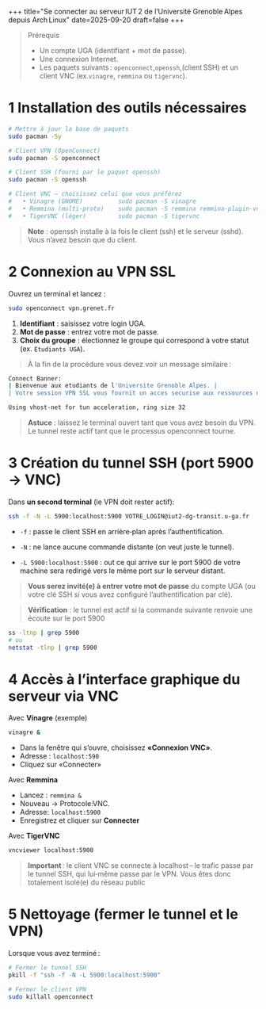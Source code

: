 +++
title="Se connecter au serveur IUT 2 de l’Université Grenoble Alpes depuis Arch Linux"
date=2025-09-20
draft=false
+++

>Prérequis
>- Un compte UGA (identifiant + mot de passe).
>- Une connexion Internet.
>- Les paquets suivants :  `openconnect`,`openssh`,(client SSH) et un client VNC (ex.`vinagre`, `remmina` ou `tigervnc`).

# 1 Installation des outils nécessaires

```sh
# Mettre à jour la base de paquets
sudo pacman -Sy

# Client VPN (OpenConnect)
sudo pacman -S openconnect

# Client SSH (fourni par le paquet openssh)
sudo pacman -S openssh

# Client VNC – choisissez celui que vous préférez
#   • Vinagre (GNOME)          sudo pacman -S vinagre
#   • Remmina (multi‑proto)    sudo pacman -S remmina remmina-plugin-vnc
#   • TigerVNC (léger)         sudo pacman -S tigervnc
```

> **Note** : openssh installe à la fois le client (ssh) et le serveur (sshd). Vous n’avez besoin que du client.

# 2 Connexion au VPN SSL

Ouvrez un terminal et lancez :

```sh
sudo openconnect vpn.grenet.fr
```

1. **Identifiant** : saisissez votre login UGA.
2. **Mot de passe** : entrez votre mot de passe.
3. **Choix du groupe** : électionnez le groupe qui correspond à votre statut (ex. `Etudiants UGA`).

> À la fin de la procédure vous devez voir un message similaire :

```sh
Connect Banner:
| Bienvenue aux etudiants de l'Universite Grenoble Alpes. |
| Votre session VPN SSL vous fournit un acces securise aux ressources numeriques de l'etablissement. |

Using vhost-net for tun acceleration, ring size 32
```

> **Astuce** : laissez le terminal ouvert tant que vous avez besoin du VPN. Le tunnel reste actif tant que le processus openconnect tourne.

# 3 Création du tunnel SSH (port 5900 → VNC)

Dans **un second terminal** (le VPN doit rester actif):

```sh
ssh -f -N -L 5900:localhost:5900 VOTRE_LOGIN@iut2-dg-transit.u-ga.fr
```

- `-f` : passe le client SSH en arrière‑plan après l’authentification.

- `-N` : ne lance aucune commande distante (on veut juste le tunnel).

- `-L 5900:localhost:5900` : out ce qui arrive sur le port 5900 de votre machine sera redirigé vers le même port sur le serveur distant.

> **Vous serez invité(e) à entrer votre mot de passe** du compte UGA (ou votre clé SSH si vous avez configuré l’authentification par clé).

>**Vérification** : le tunnel est actif si la commande suivante renvoie une écoute sur le port 5900

```sh
ss -ltnp | grep 5900
# ou
netstat -tlnp | grep 5900
```

# 4 Accès à l’interface graphique du serveur via VNC

Avec **Vinagre** (exemple)

```sh
vinagre &
```

- Dans la fenêtre qui s’ouvre, choisissez **«Connexion VNC»**.
- Adresse : `localhost:590`
- Cliquez sur «Connecter»

Avec **Remmina**

- Lancez : `remmina &`
- Nouveau -> Protocole:VNC.
- Adresse: `localhost:5900`
- Enregistrez et cliquer sur **Connecter**

Avec **TigerVNC**

```sh
vncviewer localhost:5900
```

> **Important** : le client VNC se connecte à localhost – le trafic passe par le tunnel SSH, qui lui‑même passe par le VPN. Vous êtes donc totalement isolé(e) du réseau public

# 5️ Nettoyage (fermer le tunnel et le VPN)

Lorsque vous avez terminé :

```sh
# Fermer le tunnel SSH
pkill -f "ssh -f -N -L 5900:localhost:5900"

# Fermer le client VPN
sudo killall openconnect
```





